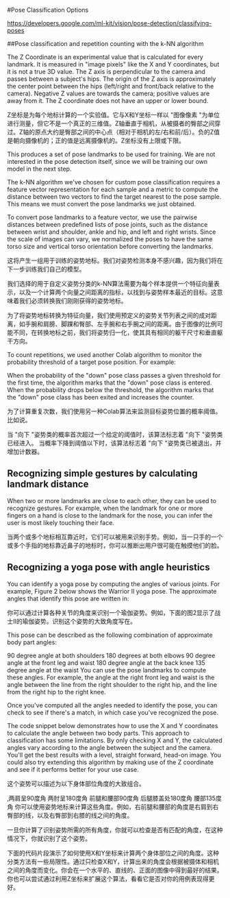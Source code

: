 #Pose Classification Options

https://developers.google.com/ml-kit/vision/pose-detection/classifying-poses

##Pose classification and repetition counting with the k-NN algorithm

The Z Coordinate is an experimental value that is calculated for every landmark. It is measured in "image pixels" like the X and Y coordinates, but it is not a true 3D value. The Z axis is perpendicular to the camera and passes between a subject's hips. The origin of the Z axis is approximately the center point between the hips (left/right and front/back relative to the camera). Negative Z values are towards the camera; positive values are away from it. The Z coordinate does not have an upper or lower bound.



Z坐标是为每个地标计算的一个实验值。它与X和Y坐标一样以 "图像像素 "为单位进行测量，但它不是一个真正的三维值。Z轴垂直于相机，从被摄者的臀部之间穿过。Z轴的原点大约是臀部之间的中心点（相对于相机的左/右和前/后）。负的Z值是朝向摄像机的；正的值是远离摄像机的。Z坐标没有上限或下限。

This produces a set of pose landmarks to be used for training. We are not interested in the pose detection itself, since we will be training our own model in the next step.

The k-NN algorithm we've chosen for custom pose classification requires a feature vector representation for each sample and a metric to compute the distance between two vectors to find the target nearest to the pose sample. This means we must convert the pose landmarks we just obtained.

To convert pose landmarks to a feature vector, we use the pairwise distances between predefined lists of pose joints, such as the distance between wrist and shoulder, ankle and hip, and left and right wrists. Since the scale of images can vary, we normalized the poses to have the same torso size and vertical torso orientation before converting the landmarks.

这将产生一组用于训练的姿势地标。我们对姿势检测本身不感兴趣，因为我们将在下一步训练我们自己的模型。

我们选择的用于自定义姿势分类的k-NN算法需要为每个样本提供一个特征向量表示，以及一个计算两个向量之间距离的指标，以找到与姿势样本最近的目标。这意味着我们必须转换我们刚刚获得的姿势地标。

为了将姿势地标转换为特征向量，我们使用预定义的姿势关节列表之间的成对距离，如手腕和肩膀、脚踝和臀部、左手腕和右手腕之间的距离。由于图像的比例可能不同，在转换地标之前，我们将姿势归一化，使其具有相同的躯干尺寸和垂直躯干方向。



To count repetitions, we used another Colab algorithm to monitor the probability threshold of a target pose position. For example:

When the probability of the "down" pose class passes a given threshold for the first time, the algorithm marks that the "down" pose class is entered.
When the probability drops below the threshold, the algorithm marks that the "down" pose class has been exited and increases the counter.



为了计算重复次数，我们使用另一种Colab算法来监测目标姿势位置的概率阈值。比如说。

当 "向下 "姿势类的概率首次超过一个给定的阈值时，该算法标志着 "向下 "姿势类已经进入。
当概率下降到阈值以下时，该算法标志着 "向下 "姿势类已被退出，并增加计数器。

## Recognizing simple gestures by calculating landmark distance

When two or more landmarks are close to each other, they can be used to recognize gestures. For example, when the landmark for one or more fingers on a hand is close to the landmark for the nose, you can infer the user is most likely touching their face.

当两个或多个地标相互靠近时，它们可以被用来识别手势。例如，当一只手的一个或多个手指的地标靠近鼻子的地标时，你可以推断出用户很可能在触摸他们的脸。



## Recognizing a yoga pose with angle heuristics

You can identify a yoga pose by computing the angles of various joints. For example, Figure 2 below shows the Warrior II yoga pose. The approximate angles that identify this pose are written in:

你可以通过计算各种关节的角度来识别一个瑜伽姿势。例如，下面的图2显示了战士II的瑜伽姿势。识别这个姿势的大致角度写在。

This pose can be described as the following combination of approximate body part angles:

90 degree angle at both shoulders
180 degrees at both elbows
90 degree angle at the front leg and waist
180 degree angle at the back knee
135 degree angle at the waist
You can use the pose landmarks to compute these angles. For example, the angle at the right front leg and waist is the angle between the line from the right shoulder to the right hip, and the line from the right hip to the right knee.

Once you've computed all the angles needed to identify the pose, you can check to see if there's a match, in which case you've recognized the pose.

The code snippet below demonstrates how to use the X and Y coordinates to calculate the angle between two body parts. This approach to classification has some limitations. By only checking X and Y, the calculated angles vary according to the angle between the subject and the camera. You'll get the best results with a level, straight forward, head-on image. You could also try extending this algorithm by making use of the Z coordinate and see if it performs better for your use case.

这个姿势可以描述为以下身体部位角度的大致组合。

‚两肩呈90度角
两肘呈180度角
前腿和腰部90度角
后腿膝盖处180度角
腰部135度角
你可以使用姿势地标来计算这些角度。例如，右前腿和腰部的角度是右肩到右臀部的线，以及右臀部到右膝的线之间的角度。

一旦你计算了识别姿势所需的所有角度，你就可以检查是否有匹配的角度，在这种情况下，你就识别了这个姿势。

下面的代码片段演示了如何使用X和Y坐标来计算两个身体部位之间的角度。这种分类方法有一些局限性。通过只检查X和Y，计算出来的角度会根据被摄体和相机之间的角度而变化。你会在一个水平的、直线的、正面的图像中得到最好的结果。你也可以尝试通过利用Z坐标来扩展这个算法，看看它是否对你的用例表现得更好。
